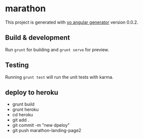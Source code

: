 # marathon

This project is generated with [yo angular generator](https://github.com/yeoman/generator-angular)
version 0.0.2.

## Build & development

Run `grunt` for building and `grunt serve` for preview.

## Testing

Running `grunt test` will run the unit tests with karma.

## deploy to heroku

- grunt build
- grunt heroku
- cd heroku
- git add .
- git commit -m "new dpeloy"
- git push marathon-landing-page2
